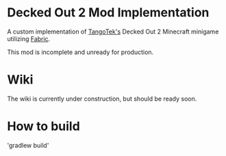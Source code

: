 # Decked Out 2 Mod Implementation
A custom implementation of [TangoTek's](https://www.youtube.com/@TangoTekLP) Decked Out 2 Minecraft minigame utilizing [Fabric](https://fabricmc.net/). 

This mod is incomplete and unready for production.

# Wiki
The wiki is currently under construction, but should be ready soon.

# How to build
'gradlew build'